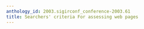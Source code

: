 ```yaml
---
anthology_id: 2003.sigirconf_conference-2003.61
title: Searchers' criteria For assessing web pages
---
```

